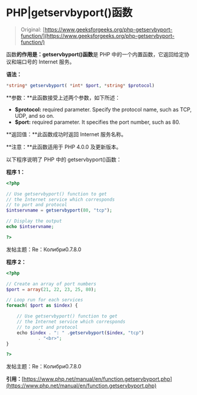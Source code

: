 # PHP|getservbyport()函数

> Original: [https://www.geeksforgeeks.org/php-getservbyport-function/](https://www.geeksforgeeks.org/php-getservbyport-function/)

函数**的作用是：getservbyport()函数**是 PHP 中的一个内置函数，它返回给定协议和端口号的 Internet 服务。

**语法：**

```php
*string* getservbyport( *int* $port, *string* $protocol)
```

**参数：**此函数接受上述两个参数，如下所述：

*   **$protocol:** required parameter. Specify the protocol name, such as TCP, UDP, and so on.
*   **$port:** required parameter. It specifies the port number, such as 80.

**返回值：**此函数成功时返回 Internet 服务名称。

**注意：**此函数适用于 PHP 4.0.0 及更新版本。

以下程序说明了 PHP 中的 getservbyport()函数：

**程序 1：**

```php
<?php

// Use getservbyport() function to get
// the Internet service which corresponds
// to port and protocol
$intservname = getservbyport(80, "tcp");

// Display the output
echo $intservname;

?>
```

发帖主题：Re：Колибри0.7.8.0

**程序 2：**

```php
<?php

// Create an array of port numbers
$port = array(21, 22, 23, 25, 80);

// Loop run for each services
foreach( $port as $index) {

    // Use getservbyport() function to get
    // the Internet service which corresponds
    // to port and protocol
    echo $index . ": " .getservbyport($index, "tcp")
            . "<br>";
}

?>
```

发帖主题：Re：Колибри0.7.8.0

**引用：**[https://www.php.net/manual/en/function.getservbyport.php](https://www.php.net/manual/en/function.getservbyport.php)